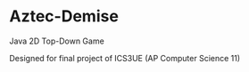 # Aztec-Demise

Java 2D Top-Down Game

Designed for final project of ICS3UE (AP Computer Science 11)
